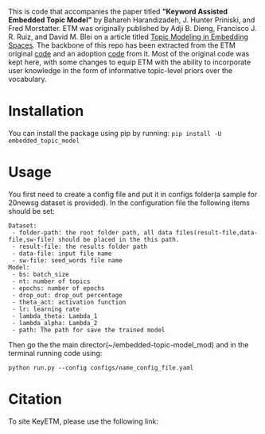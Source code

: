 This is code that accompanies the paper titled **"Keyword Assisted Embedded Topic Model"** by Bahareh Harandizadeh, J. Hunter Priniski, and Fred Morstatter.
ETM was originally published by Adji B. Dieng, Francisco J. R. Ruiz, and David M. Blei on a article titled [Topic Modeling in Embedding Spaces](https://arxiv.org/abs/1907.04907). The backbone of this repo has been extracted from the ETM original [code](https://github.com/adjidieng/ETM) and an adoption [code](https://github.com/lffloyd/embedded-topic-model/tree/85a817cf456b02d8ba67ea1f00b984ddf79c68f6) from it. Most of the original code was kept here, with some changes to equip ETM with the ability to incorporate user knowledge in the form of informative topic-level priors over the vocabulary.

# Installation
You can install the package using pip by running: `pip install -U embedded_topic_model`
# Usage
You first need to create a config file and put it in configs folder(a sample for 20newsg dataset is provided). In the configuration file the following items should be set:
```
Dataset:
 - folder-path: the root folder path, all data files(result-file,data-file,sw-file) should be placed in the this path.
 - result-file: the results folder path
 - data-file: input file name
 - sw-file: seed_words file name
Model:
 - bs: batch_size
 - nt: number of topics
 - epochs: number of epochs
 - drop_out: drop_out percentage 
 - theta_act: activation function 
 - lr: learning rate 
 - lambda_theta: Lambda_1 
 - lambda_alpha: Lambda_2 
 - path: The path for save the trained model
```
Then go the the main director(~/embedded-topic-model_mod) and in the terminal running code using:
```
python run.py --config configs/name_config_file.yaml
```

# Citation
To site KeyETM, please use the following link:
```

```
